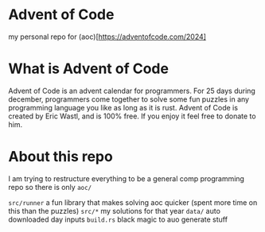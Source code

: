 # Advent of Code
my personal repo for (aoc)[https://adventofcode.com/2024]

# What is Advent of Code
Advent of Code is an advent calendar for programmers. For 25 days during december, programmers come together to solve some fun puzzles in any programming language you like as long as it is rust. Advent of Code is created by Eric Wastl, and is 100% free. If you enjoy it feel free to donate to him.

# About this repo
I am trying to restructure everything to be a general comp programming repo so there is only `aoc/`

`src/runner` a fun library that makes solving aoc quicker (spent more time on this than the puzzles)
`src/*` my solutions for that year
`data/` auto downloaded day inputs
`build.rs` black magic to auo generate stuff
